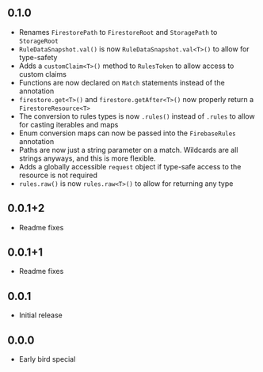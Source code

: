 ## 0.1.0
- Renames `FirestorePath` to `FirestoreRoot` and `StoragePath` to `StorageRoot`
- `RuleDataSnapshot.val()` is now `RuleDataSnapshot.val<T>()` to allow for type-safety
- Adds a `customClaim<T>()` method to `RulesToken` to allow access to custom claims
- Functions are now declared on `Match` statements instead of the annotation
- `firestore.get<T>()` and `firestore.getAfter<T>()` now properly return a `FirestoreResource<T>`
- The conversion to rules types is now `.rules()` instead of `.rules` to allow for casting iterables and maps
- Enum conversion maps can now be passed into the `FirebaseRules` annotation
- Paths are now just a string parameter on a match. Wildcards are all strings anyways, and this is more flexible.
- Adds a globally accessible `request` object if type-safe access to the resource is not required
- `rules.raw()` is now `rules.raw<T>()` to allow for returning any type

## 0.0.1+2
- Readme fixes

## 0.0.1+1
- Readme fixes

## 0.0.1
- Initial release

## 0.0.0
- Early bird special
